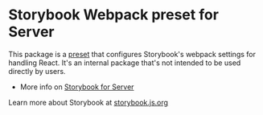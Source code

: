 # Storybook Webpack preset for Server

This package is a [preset](https://storybook.js.org/docs/addons/writing-presets?utm_source=readme) that configures Storybook's webpack settings for handling React.
It's an internal package that's not intended to be used directly by users.

- More info on [Storybook for Server](https://github.com/storybookjs/storybook/tree/next/code/frameworks/server-webpack5)

Learn more about Storybook at [storybook.js.org](https://storybook.js.org/?utm_source=readme)
